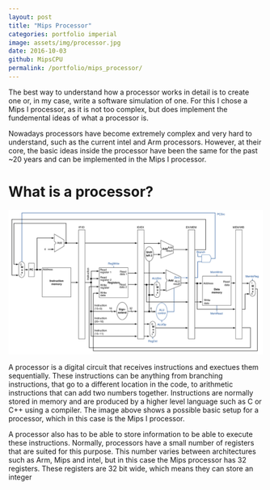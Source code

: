 ```yaml
---
layout: post
title: "Mips Processor"
categories: portfolio imperial
image: assets/img/processor.jpg
date: 2016-10-03
github: MipsCPU
permalink: /portfolio/mips_processor/
---
```


The best way to understand how a processor works in detail is to create one or,
in my case, write a software simulation of one. For this I chose a Mips I
processor, as it is not too complex, but does implement the fundemental ideas of
what a processor is.

Nowadays processors have become extremely complex and very hard to understand,
such as the current intel and Arm processors. However, at their core, the basic
ideas inside the processor have been the same for the past ~20 years and can be
implemented in the Mips I processor.

What is a processor?
====================

![Mips processor](/assets/img/mips_processor/mips_processor_layout.png)

A processor is a digital circuit that receives instructions and exectues them
sequentially. These instructions can be anything from branching instructions,
that go to a different location in the code, to arithmetic instructions that can
add two numbers together. Instructions are normally stored in memory and are
produced by a higher level language such as C or C++ using a compiler. The image
above shows a possible basic setup for a processor, which in this case is the
Mips I processor.

A processor also has to be able to store information to be able to execute these
instructions. Normally, processors have a small number of registers that are
suited for this purpose. This number varies between architectures such as Arm,
Mips and intel, but in this case the Mips processor has 32 registers.  These
registers are 32 bit wide, which means they can store an integer
